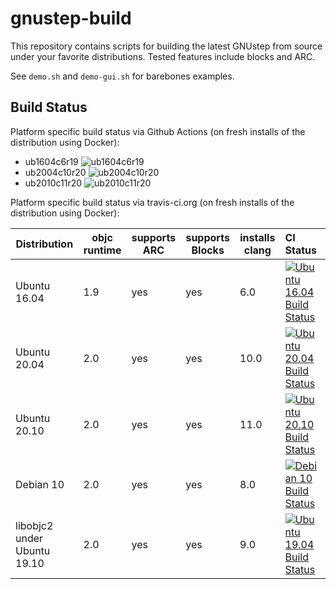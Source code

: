 # gnustep-build

This repository contains scripts for building the latest GNUstep from source under your favorite distributions.  Tested features include blocks and ARC.

See `demo.sh` and `demo-gui.sh` for barebones examples.

## Build Status

Platform specific build status via Github Actions (on fresh installs of the distribution using Docker):

* ub1604c6r19 ![ub1604c6r19](https://github.com/plaurent/gnustep-build/actions/workflows/ub1604c6r19.yml/badge.svg)
* ub2004c10r20 ![ub2004c10r20](https://github.com/plaurent/gnustep-build/actions/workflows/ub2004c10r20.yml/badge.svg)
* ub2010c11r20 ![ub2010c11r20](https://github.com/plaurent/gnustep-build/actions/workflows/ub2010c11r20.yml/badge.svg)

Platform specific build status via travis-ci.org (on fresh installs of the distribution using Docker):

Distribution | objc runtime | supports ARC | supports Blocks | installs clang | CI Status
-------------|-----|-----|-----|-----|:---------
Ubuntu 16.04 | 1.9 | yes | yes | 6.0 | [![Ubuntu 16.04 Build Status](https://github.com/plaurent/gnustep-build/actions/workflows/ub1604c6r19.yml/badge.svg)](https://github.com/plaurent/gnustep-build/actions/workflows/ub1604c6r19.yml)
Ubuntu 20.04 | 2.0 | yes | yes | 10.0 | [![Ubuntu 20.04 Build Status](https://github.com/plaurent/gnustep-build/actions/workflows/ub2004c10r20.yml/badge.svg)](https://github.com/plaurent/gnustep-build/actions/workflows/ub2004c10r20.yml)
Ubuntu 20.10 | 2.0 | yes | yes | 11.0 | [![Ubuntu 20.10 Build Status](https://github.com/plaurent/gnustep-build/actions/workflows/ub2010c11r20.yml/badge.svg)](https://github.com/plaurent/gnustep-build/actions/workflows/ub2010c11r20.yml)
Debian 10    | 2.0 | yes | yes | 8.0 |  [![Debian 10 Build Status](http://badges.herokuapp.com/travis/plaurent/gnustep-build?env=BADGE=debian10&label=build&branch=master)](https://travis-ci.org/plaurent/gnustep-build)
libobjc2 under Ubuntu 19.10 | 2.0 | yes | yes | 9.0 | [![Ubuntu 19.04 Build Status](http://badges.herokuapp.com/travis/plaurent/gnustep-build?env=BADGE=ubuntu1910-libobjc2test&label=build&branch=master)](https://travis-ci.org/plaurent/gnustep-build)
